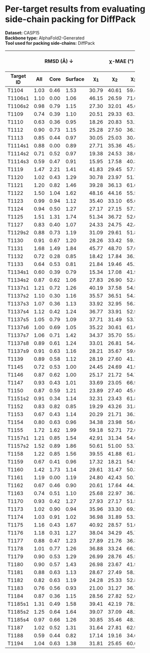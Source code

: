 # Per-target results from evaluating side-chain packing for DiffPack

**Dataset:** CASP15  
**Backbone type:** AlphaFold2-Generated  
**Tool used for packing side-chains:** DiffPack  
<table style="width:85%;">
  <thead>
    <tr>
      <th></th>
      <th colspan="3"><strong>RMSD (Å) ↓</strong></th>
      <th colspan="4"><strong>&chi;-MAE (°) ↓</strong></th>
      <th><strong>RR (%) ↑</strong></th>
      <th colspan="3"><strong>Steric Clashes (#) ↓</strong></th>
    </tr>
    <tr>
      <th><strong>Target ID</strong></th>
      <th><strong>All</strong></th>
      <th><strong>Core</strong></th>
      <th><strong>Surface</strong></th>
      <th>&chi;<sub>1</sub></th>
      <th>&chi;<sub>2</sub></th>
      <th>&chi;<sub>3</sub></th>
      <th>&chi;<sub>4</sub></th>
      <th>&chi;<sub>1-4</sub></th>
      <th>100%</th>
      <th>90%</th>
      <th>80%</th>
    </tr>
  </thead>
  <tbody>
    <tr>
      <td>T1104</td>
      <td>1.03</td>
      <td>0.46</td>
      <td>1.53</td>
      <td>30.79</td>
      <td>40.61</td>
      <td>59.40</td>
      <td>63.35</td>
      <td>49.5</td>
      <td>33.0</td>
      <td>7.0</td>
      <td>2.0</td>
    </tr>
    <tr>
      <td>T1106s1</td>
      <td>1.10</td>
      <td>0.00</td>
      <td>1.06</td>
      <td>46.15</td>
      <td>26.59</td>
      <td>71.62</td>
      <td>70.29</td>
      <td>51.6</td>
      <td>10.0</td>
      <td>3.0</td>
      <td>1.0</td>
    </tr>
    <tr>
      <td>T1106s2</td>
      <td>0.98</td>
      <td>0.79</td>
      <td>1.15</td>
      <td>27.30</td>
      <td>32.01</td>
      <td>45.60</td>
      <td>44.46</td>
      <td>57.4</td>
      <td>24.0</td>
      <td>5.0</td>
      <td>0.0</td>
    </tr>
    <tr>
      <td>T1109</td>
      <td>0.74</td>
      <td>0.39</td>
      <td>1.10</td>
      <td>20.51</td>
      <td>29.33</td>
      <td>63.11</td>
      <td>39.50</td>
      <td>67.3</td>
      <td>50.0</td>
      <td>11.0</td>
      <td>1.0</td>
    </tr>
    <tr>
      <td>T1110</td>
      <td>0.63</td>
      <td>0.36</td>
      <td>0.95</td>
      <td>18.26</td>
      <td>20.83</td>
      <td>53.14</td>
      <td>50.26</td>
      <td>72.7</td>
      <td>48.0</td>
      <td>5.0</td>
      <td>1.0</td>
    </tr>
    <tr>
      <td>T1112</td>
      <td>0.90</td>
      <td>0.73</td>
      <td>1.15</td>
      <td>25.28</td>
      <td>27.50</td>
      <td>36.20</td>
      <td>60.84</td>
      <td>57.4</td>
      <td>83.0</td>
      <td>5.0</td>
      <td>0.0</td>
    </tr>
    <tr>
      <td>T1113</td>
      <td>0.85</td>
      <td>0.44</td>
      <td>0.97</td>
      <td>30.05</td>
      <td>25.03</td>
      <td>30.48</td>
      <td>10.58</td>
      <td>64.0</td>
      <td>54.0</td>
      <td>24.0</td>
      <td>9.0</td>
    </tr>
    <tr>
      <td>T1114s1</td>
      <td>0.88</td>
      <td>0.00</td>
      <td>0.89</td>
      <td>27.71</td>
      <td>35.36</td>
      <td>45.86</td>
      <td>48.27</td>
      <td>54.0</td>
      <td>10.0</td>
      <td>1.0</td>
      <td>0.0</td>
    </tr>
    <tr>
      <td>T1114s2</td>
      <td>0.71</td>
      <td>0.52</td>
      <td>0.97</td>
      <td>19.38</td>
      <td>24.53</td>
      <td>38.68</td>
      <td>59.87</td>
      <td>69.3</td>
      <td>101.0</td>
      <td>38.0</td>
      <td>20.0</td>
    </tr>
    <tr>
      <td>T1114s3</td>
      <td>0.59</td>
      <td>0.47</td>
      <td>0.91</td>
      <td>15.95</td>
      <td>17.58</td>
      <td>40.31</td>
      <td>69.72</td>
      <td>71.8</td>
      <td>144.0</td>
      <td>31.0</td>
      <td>6.0</td>
    </tr>
    <tr>
      <td>T1119</td>
      <td>1.47</td>
      <td>2.21</td>
      <td>1.41</td>
      <td>41.83</td>
      <td>29.45</td>
      <td>57.52</td>
      <td>59.19</td>
      <td>35.0</td>
      <td>5.0</td>
      <td>0.0</td>
      <td>0.0</td>
    </tr>
    <tr>
      <td>T1120</td>
      <td>1.02</td>
      <td>0.43</td>
      <td>1.29</td>
      <td>30.78</td>
      <td>23.97</td>
      <td>51.72</td>
      <td>61.06</td>
      <td>52.1</td>
      <td>33.0</td>
      <td>1.0</td>
      <td>0.0</td>
    </tr>
    <tr>
      <td>T1121</td>
      <td>1.20</td>
      <td>0.82</td>
      <td>1.46</td>
      <td>39.28</td>
      <td>36.13</td>
      <td>61.66</td>
      <td>73.65</td>
      <td>41.3</td>
      <td>104.0</td>
      <td>36.0</td>
      <td>19.0</td>
    </tr>
    <tr>
      <td>T1122</td>
      <td>1.50</td>
      <td>1.04</td>
      <td>1.62</td>
      <td>48.16</td>
      <td>44.16</td>
      <td>55.57</td>
      <td>54.15</td>
      <td>37.6</td>
      <td>55.0</td>
      <td>6.0</td>
      <td>3.0</td>
    </tr>
    <tr>
      <td>T1123</td>
      <td>0.99</td>
      <td>0.94</td>
      <td>1.12</td>
      <td>35.40</td>
      <td>33.10</td>
      <td>65.67</td>
      <td>41.52</td>
      <td>48.1</td>
      <td>82.0</td>
      <td>16.0</td>
      <td>4.0</td>
    </tr>
    <tr>
      <td>T1124</td>
      <td>0.94</td>
      <td>0.50</td>
      <td>1.27</td>
      <td>27.17</td>
      <td>27.15</td>
      <td>57.27</td>
      <td>70.11</td>
      <td>58.9</td>
      <td>91.0</td>
      <td>24.0</td>
      <td>8.0</td>
    </tr>
    <tr>
      <td>T1125</td>
      <td>1.51</td>
      <td>1.31</td>
      <td>1.74</td>
      <td>51.34</td>
      <td>36.72</td>
      <td>52.03</td>
      <td>57.26</td>
      <td>29.3</td>
      <td>145.0</td>
      <td>25.0</td>
      <td>3.0</td>
    </tr>
    <tr>
      <td>T1127</td>
      <td>0.83</td>
      <td>0.40</td>
      <td>1.07</td>
      <td>24.33</td>
      <td>24.75</td>
      <td>42.43</td>
      <td>63.12</td>
      <td>63.0</td>
      <td>56.0</td>
      <td>10.0</td>
      <td>1.0</td>
    </tr>
    <tr>
      <td>T1129s2</td>
      <td>0.88</td>
      <td>0.73</td>
      <td>1.19</td>
      <td>31.09</td>
      <td>29.61</td>
      <td>51.80</td>
      <td>60.55</td>
      <td>52.3</td>
      <td>185.0</td>
      <td>20.0</td>
      <td>4.0</td>
    </tr>
    <tr>
      <td>T1130</td>
      <td>0.91</td>
      <td>0.67</td>
      <td>1.20</td>
      <td>28.26</td>
      <td>33.42</td>
      <td>59.19</td>
      <td>49.54</td>
      <td>54.3</td>
      <td>43.0</td>
      <td>13.0</td>
      <td>5.0</td>
    </tr>
    <tr>
      <td>T1131</td>
      <td>1.68</td>
      <td>1.49</td>
      <td>1.84</td>
      <td>45.77</td>
      <td>48.70</td>
      <td>57.65</td>
      <td>55.24</td>
      <td>32.9</td>
      <td>62.0</td>
      <td>18.0</td>
      <td>9.0</td>
    </tr>
    <tr>
      <td>T1132</td>
      <td>0.72</td>
      <td>0.28</td>
      <td>0.85</td>
      <td>18.42</td>
      <td>17.84</td>
      <td>36.17</td>
      <td>44.95</td>
      <td>69.5</td>
      <td>28.0</td>
      <td>5.0</td>
      <td>1.0</td>
    </tr>
    <tr>
      <td>T1133</td>
      <td>0.64</td>
      <td>0.53</td>
      <td>0.81</td>
      <td>21.84</td>
      <td>19.46</td>
      <td>45.18</td>
      <td>51.54</td>
      <td>67.3</td>
      <td>107.0</td>
      <td>11.0</td>
      <td>4.0</td>
    </tr>
    <tr>
      <td>T1134s1</td>
      <td>0.60</td>
      <td>0.39</td>
      <td>0.79</td>
      <td>15.34</td>
      <td>17.08</td>
      <td>41.90</td>
      <td>36.36</td>
      <td>71.2</td>
      <td>54.0</td>
      <td>12.0</td>
      <td>8.0</td>
    </tr>
    <tr>
      <td>T1134s2</td>
      <td>0.87</td>
      <td>0.62</td>
      <td>1.06</td>
      <td>27.83</td>
      <td>26.90</td>
      <td>52.89</td>
      <td>43.46</td>
      <td>58.8</td>
      <td>55.0</td>
      <td>11.0</td>
      <td>3.0</td>
    </tr>
    <tr>
      <td>T1137s1</td>
      <td>1.21</td>
      <td>0.72</td>
      <td>1.26</td>
      <td>40.19</td>
      <td>37.58</td>
      <td>54.51</td>
      <td>70.69</td>
      <td>42.4</td>
      <td>52.0</td>
      <td>13.0</td>
      <td>6.0</td>
    </tr>
    <tr>
      <td>T1137s2</td>
      <td>1.10</td>
      <td>0.30</td>
      <td>1.16</td>
      <td>35.57</td>
      <td>36.51</td>
      <td>54.36</td>
      <td>61.41</td>
      <td>49.0</td>
      <td>35.0</td>
      <td>8.0</td>
      <td>4.0</td>
    </tr>
    <tr>
      <td>T1137s3</td>
      <td>1.07</td>
      <td>0.36</td>
      <td>1.13</td>
      <td>33.92</td>
      <td>32.95</td>
      <td>56.34</td>
      <td>69.32</td>
      <td>48.5</td>
      <td>52.0</td>
      <td>23.0</td>
      <td>14.0</td>
    </tr>
    <tr>
      <td>T1137s4</td>
      <td>1.12</td>
      <td>0.42</td>
      <td>1.24</td>
      <td>36.77</td>
      <td>33.91</td>
      <td>52.99</td>
      <td>56.00</td>
      <td>46.8</td>
      <td>39.0</td>
      <td>4.0</td>
      <td>0.0</td>
    </tr>
    <tr>
      <td>T1137s5</td>
      <td>1.05</td>
      <td>0.79</td>
      <td>1.09</td>
      <td>37.71</td>
      <td>31.49</td>
      <td>53.71</td>
      <td>63.98</td>
      <td>44.2</td>
      <td>40.0</td>
      <td>9.0</td>
      <td>3.0</td>
    </tr>
    <tr>
      <td>T1137s6</td>
      <td>1.00</td>
      <td>0.69</td>
      <td>1.05</td>
      <td>35.22</td>
      <td>30.61</td>
      <td>61.02</td>
      <td>67.71</td>
      <td>44.6</td>
      <td>40.0</td>
      <td>10.0</td>
      <td>3.0</td>
    </tr>
    <tr>
      <td>T1137s7</td>
      <td>1.06</td>
      <td>0.71</td>
      <td>1.42</td>
      <td>34.37</td>
      <td>35.70</td>
      <td>55.80</td>
      <td>63.16</td>
      <td>43.1</td>
      <td>56.0</td>
      <td>7.0</td>
      <td>3.0</td>
    </tr>
    <tr>
      <td>T1137s8</td>
      <td>0.89</td>
      <td>0.61</td>
      <td>1.24</td>
      <td>33.01</td>
      <td>26.81</td>
      <td>54.42</td>
      <td>47.74</td>
      <td>55.4</td>
      <td>37.0</td>
      <td>9.0</td>
      <td>3.0</td>
    </tr>
    <tr>
      <td>T1137s9</td>
      <td>0.91</td>
      <td>0.63</td>
      <td>1.16</td>
      <td>28.21</td>
      <td>35.67</td>
      <td>59.64</td>
      <td>65.42</td>
      <td>52.5</td>
      <td>63.0</td>
      <td>11.0</td>
      <td>6.0</td>
    </tr>
    <tr>
      <td>T1139</td>
      <td>0.89</td>
      <td>0.58</td>
      <td>1.12</td>
      <td>28.19</td>
      <td>27.60</td>
      <td>41.14</td>
      <td>40.02</td>
      <td>48.2</td>
      <td>53.0</td>
      <td>7.0</td>
      <td>2.0</td>
    </tr>
    <tr>
      <td>T1145</td>
      <td>0.72</td>
      <td>0.53</td>
      <td>1.00</td>
      <td>24.45</td>
      <td>24.69</td>
      <td>41.92</td>
      <td>54.53</td>
      <td>60.4</td>
      <td>174.0</td>
      <td>34.0</td>
      <td>10.0</td>
    </tr>
    <tr>
      <td>T1146</td>
      <td>0.87</td>
      <td>0.62</td>
      <td>1.00</td>
      <td>25.17</td>
      <td>21.72</td>
      <td>54.72</td>
      <td>56.42</td>
      <td>61.3</td>
      <td>79.0</td>
      <td>16.0</td>
      <td>4.0</td>
    </tr>
    <tr>
      <td>T1147</td>
      <td>0.93</td>
      <td>0.43</td>
      <td>1.01</td>
      <td>33.69</td>
      <td>23.05</td>
      <td>66.93</td>
      <td>26.47</td>
      <td>60.5</td>
      <td>37.0</td>
      <td>3.0</td>
      <td>0.0</td>
    </tr>
    <tr>
      <td>T1150</td>
      <td>0.87</td>
      <td>0.59</td>
      <td>1.21</td>
      <td>23.89</td>
      <td>27.40</td>
      <td>45.02</td>
      <td>72.85</td>
      <td>57.4</td>
      <td>96.0</td>
      <td>12.0</td>
      <td>2.0</td>
    </tr>
    <tr>
      <td>T1151s2</td>
      <td>0.91</td>
      <td>0.34</td>
      <td>1.14</td>
      <td>32.31</td>
      <td>23.43</td>
      <td>61.81</td>
      <td>55.14</td>
      <td>53.0</td>
      <td>7.0</td>
      <td>1.0</td>
      <td>0.0</td>
    </tr>
    <tr>
      <td>T1152</td>
      <td>0.83</td>
      <td>0.82</td>
      <td>0.85</td>
      <td>19.29</td>
      <td>43.26</td>
      <td>31.85</td>
      <td>65.86</td>
      <td>50.0</td>
      <td>6.0</td>
      <td>0.0</td>
      <td>0.0</td>
    </tr>
    <tr>
      <td>T1153</td>
      <td>0.67</td>
      <td>0.43</td>
      <td>1.14</td>
      <td>20.29</td>
      <td>21.71</td>
      <td>36.22</td>
      <td>54.08</td>
      <td>67.8</td>
      <td>54.0</td>
      <td>8.0</td>
      <td>0.0</td>
    </tr>
    <tr>
      <td>T1154</td>
      <td>0.80</td>
      <td>0.63</td>
      <td>0.96</td>
      <td>34.38</td>
      <td>23.98</td>
      <td>56.04</td>
      <td>32.98</td>
      <td>58.7</td>
      <td>252.0</td>
      <td>42.0</td>
      <td>12.0</td>
    </tr>
    <tr>
      <td>T1155</td>
      <td>1.72</td>
      <td>1.62</td>
      <td>1.99</td>
      <td>59.18</td>
      <td>52.71</td>
      <td>72.68</td>
      <td>52.45</td>
      <td>16.9</td>
      <td>25.0</td>
      <td>5.0</td>
      <td>1.0</td>
    </tr>
    <tr>
      <td>T1157s1</td>
      <td>1.21</td>
      <td>0.85</td>
      <td>1.54</td>
      <td>42.91</td>
      <td>31.34</td>
      <td>54.61</td>
      <td>66.24</td>
      <td>42.9</td>
      <td>311.0</td>
      <td>81.0</td>
      <td>40.0</td>
    </tr>
    <tr>
      <td>T1157s2</td>
      <td>1.52</td>
      <td>0.89</td>
      <td>1.86</td>
      <td>50.61</td>
      <td>51.00</td>
      <td>53.74</td>
      <td>53.72</td>
      <td>33.6</td>
      <td>88.0</td>
      <td>11.0</td>
      <td>3.0</td>
    </tr>
    <tr>
      <td>T1158</td>
      <td>1.22</td>
      <td>0.85</td>
      <td>1.56</td>
      <td>39.55</td>
      <td>41.88</td>
      <td>61.80</td>
      <td>73.20</td>
      <td>33.1</td>
      <td>230.0</td>
      <td>47.0</td>
      <td>13.0</td>
    </tr>
    <tr>
      <td>T1159</td>
      <td>0.67</td>
      <td>0.41</td>
      <td>0.96</td>
      <td>17.32</td>
      <td>18.21</td>
      <td>54.97</td>
      <td>69.84</td>
      <td>71.7</td>
      <td>23.0</td>
      <td>0.0</td>
      <td>0.0</td>
    </tr>
    <tr>
      <td>T1160</td>
      <td>1.42</td>
      <td>1.73</td>
      <td>1.14</td>
      <td>29.61</td>
      <td>31.47</td>
      <td>50.30</td>
      <td>58.74</td>
      <td>38.1</td>
      <td>1.0</td>
      <td>0.0</td>
      <td>0.0</td>
    </tr>
    <tr>
      <td>T1161</td>
      <td>1.19</td>
      <td>0.00</td>
      <td>1.19</td>
      <td>24.80</td>
      <td>42.43</td>
      <td>50.73</td>
      <td>60.22</td>
      <td>51.4</td>
      <td>3.0</td>
      <td>0.0</td>
      <td>0.0</td>
    </tr>
    <tr>
      <td>T1162</td>
      <td>0.67</td>
      <td>0.46</td>
      <td>0.90</td>
      <td>20.61</td>
      <td>17.64</td>
      <td>44.17</td>
      <td>43.31</td>
      <td>67.9</td>
      <td>28.0</td>
      <td>8.0</td>
      <td>0.0</td>
    </tr>
    <tr>
      <td>T1163</td>
      <td>0.74</td>
      <td>0.51</td>
      <td>1.10</td>
      <td>25.68</td>
      <td>22.97</td>
      <td>36.35</td>
      <td>39.22</td>
      <td>63.6</td>
      <td>25.0</td>
      <td>7.0</td>
      <td>0.0</td>
    </tr>
    <tr>
      <td>T1170</td>
      <td>0.93</td>
      <td>0.42</td>
      <td>1.27</td>
      <td>27.93</td>
      <td>27.17</td>
      <td>51.52</td>
      <td>59.39</td>
      <td>57.1</td>
      <td>53.0</td>
      <td>15.0</td>
      <td>5.0</td>
    </tr>
    <tr>
      <td>T1173</td>
      <td>1.02</td>
      <td>0.90</td>
      <td>0.94</td>
      <td>35.96</td>
      <td>33.30</td>
      <td>69.23</td>
      <td>72.52</td>
      <td>50.6</td>
      <td>45.0</td>
      <td>7.0</td>
      <td>3.0</td>
    </tr>
    <tr>
      <td>T1174</td>
      <td>1.03</td>
      <td>0.91</td>
      <td>1.02</td>
      <td>36.98</td>
      <td>31.89</td>
      <td>53.21</td>
      <td>63.79</td>
      <td>55.4</td>
      <td>84.0</td>
      <td>21.0</td>
      <td>7.0</td>
    </tr>
    <tr>
      <td>T1175</td>
      <td>1.16</td>
      <td>0.43</td>
      <td>1.67</td>
      <td>40.92</td>
      <td>28.57</td>
      <td>51.04</td>
      <td>64.50</td>
      <td>50.0</td>
      <td>80.0</td>
      <td>23.0</td>
      <td>8.0</td>
    </tr>
    <tr>
      <td>T1176</td>
      <td>1.18</td>
      <td>0.31</td>
      <td>1.27</td>
      <td>38.04</td>
      <td>34.29</td>
      <td>45.79</td>
      <td>38.26</td>
      <td>48.1</td>
      <td>71.0</td>
      <td>18.0</td>
      <td>7.0</td>
    </tr>
    <tr>
      <td>T1177</td>
      <td>0.88</td>
      <td>0.47</td>
      <td>1.23</td>
      <td>27.89</td>
      <td>21.76</td>
      <td>36.34</td>
      <td>41.10</td>
      <td>60.6</td>
      <td>47.0</td>
      <td>5.0</td>
      <td>0.0</td>
    </tr>
    <tr>
      <td>T1178</td>
      <td>1.01</td>
      <td>0.77</td>
      <td>1.26</td>
      <td>36.88</td>
      <td>33.24</td>
      <td>66.23</td>
      <td>60.33</td>
      <td>43.5</td>
      <td>102.0</td>
      <td>18.0</td>
      <td>7.0</td>
    </tr>
    <tr>
      <td>T1179</td>
      <td>0.90</td>
      <td>0.53</td>
      <td>1.29</td>
      <td>26.99</td>
      <td>28.76</td>
      <td>45.54</td>
      <td>41.89</td>
      <td>57.1</td>
      <td>81.0</td>
      <td>12.0</td>
      <td>3.0</td>
    </tr>
    <tr>
      <td>T1180</td>
      <td>0.90</td>
      <td>0.57</td>
      <td>1.43</td>
      <td>26.98</td>
      <td>23.67</td>
      <td>41.92</td>
      <td>61.69</td>
      <td>55.0</td>
      <td>98.0</td>
      <td>25.0</td>
      <td>14.0</td>
    </tr>
    <tr>
      <td>T1181</td>
      <td>0.88</td>
      <td>0.63</td>
      <td>1.13</td>
      <td>28.67</td>
      <td>27.49</td>
      <td>58.10</td>
      <td>64.13</td>
      <td>56.7</td>
      <td>189.0</td>
      <td>29.0</td>
      <td>9.0</td>
    </tr>
    <tr>
      <td>T1182</td>
      <td>0.82</td>
      <td>0.63</td>
      <td>1.19</td>
      <td>24.28</td>
      <td>25.33</td>
      <td>52.86</td>
      <td>61.75</td>
      <td>54.2</td>
      <td>165.0</td>
      <td>34.0</td>
      <td>6.0</td>
    </tr>
    <tr>
      <td>T1183</td>
      <td>0.76</td>
      <td>0.56</td>
      <td>0.93</td>
      <td>21.00</td>
      <td>31.27</td>
      <td>36.75</td>
      <td>48.49</td>
      <td>59.4</td>
      <td>52.0</td>
      <td>11.0</td>
      <td>4.0</td>
    </tr>
    <tr>
      <td>T1184</td>
      <td>0.87</td>
      <td>0.36</td>
      <td>1.15</td>
      <td>28.56</td>
      <td>27.82</td>
      <td>52.60</td>
      <td>90.39</td>
      <td>59.3</td>
      <td>20.0</td>
      <td>0.0</td>
      <td>0.0</td>
    </tr>
    <tr>
      <td>T1185s1</td>
      <td>1.31</td>
      <td>0.49</td>
      <td>1.58</td>
      <td>39.41</td>
      <td>42.19</td>
      <td>78.24</td>
      <td>67.94</td>
      <td>40.3</td>
      <td>5.0</td>
      <td>0.0</td>
      <td>0.0</td>
    </tr>
    <tr>
      <td>T1185s2</td>
      <td>1.25</td>
      <td>0.64</td>
      <td>1.64</td>
      <td>39.07</td>
      <td>37.09</td>
      <td>48.28</td>
      <td>60.78</td>
      <td>39.6</td>
      <td>51.0</td>
      <td>5.0</td>
      <td>2.0</td>
    </tr>
    <tr>
      <td>T1185s4</td>
      <td>0.97</td>
      <td>0.66</td>
      <td>1.26</td>
      <td>30.85</td>
      <td>35.46</td>
      <td>48.19</td>
      <td>63.91</td>
      <td>44.7</td>
      <td>53.0</td>
      <td>9.0</td>
      <td>0.0</td>
    </tr>
    <tr>
      <td>T1187</td>
      <td>1.02</td>
      <td>0.52</td>
      <td>1.31</td>
      <td>31.64</td>
      <td>27.81</td>
      <td>62.98</td>
      <td>58.39</td>
      <td>52.9</td>
      <td>39.0</td>
      <td>5.0</td>
      <td>2.0</td>
    </tr>
    <tr>
      <td>T1188</td>
      <td>0.59</td>
      <td>0.44</td>
      <td>0.82</td>
      <td>17.14</td>
      <td>19.16</td>
      <td>34.66</td>
      <td>51.17</td>
      <td>67.4</td>
      <td>115.0</td>
      <td>13.0</td>
      <td>2.0</td>
    </tr>
    <tr>
      <td>T1194</td>
      <td>1.04</td>
      <td>0.63</td>
      <td>1.38</td>
      <td>31.81</td>
      <td>25.65</td>
      <td>60.68</td>
      <td>53.66</td>
      <td>48.4</td>
      <td>30.0</td>
      <td>7.0</td>
      <td>0.0</td>
    </tr>
  </tbody>
</table>